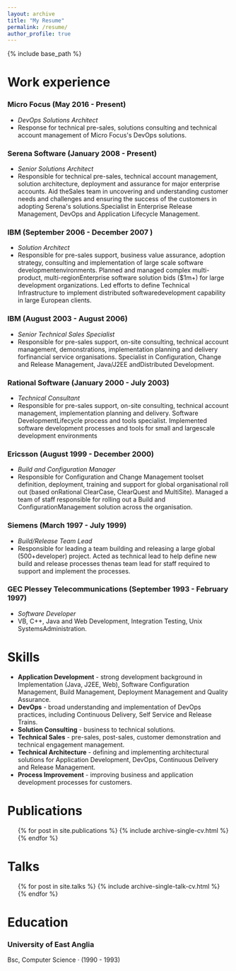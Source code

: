 ```yaml
---
layout: archive
title: "My Resume"
permalink: /resume/
author_profile: true
---
```


{% include base_path %}
<br/> 

Work experience
======

### Micro Focus (May 2016 - Present)
 - _DevOps Solutions Architect_
 - Response for technical pre-sales, solutions consulting and technical account management of Micro Focus's DevOps solutions.

### Serena Software (January 2008 - Present)
 - _Senior Solutions Architect_
 - Responsible for technical pre-sales, technical account management, solution architecture, deployment and assurance for major enterprise accounts. Aid theSales team in uncovering and understanding customer needs and challenges and ensuring the success of the customers in adopting Serena's solutions.Specialist in Enterprise Release Management, DevOps and Application Lifecycle Management.

### IBM (September 2006 - December 2007 )
 - _Solution Architect_
 - Responsible for pre-sales support, business value assurance, adoption strategy, consulting and implementation of large scale software developmentenvironments. Planned and managed complex multi-product, multi-regionEnterprise software solution bids ($1m+) for large development organizations. Led efforts to define Technical Infrastructure to implement distributed softwaredevelopment capability in large European clients.

### IBM (August 2003 - August 2006) 
 - _Senior Technical Sales Specialist_
 - Responsible for pre-sales support, on-site consulting, technical account management, demonstrations, implementation planning and delivery forfinancial service organisations. Specialist in Configuration, Change and Release Management, Java/J2EE andDistributed Development.

### Rational Software (January 2000 - July 2003)
 - _Technical Consultant_
 - Responsible for pre-sales support, on-site consulting, technical account management, implementation planning and delivery. Software DevelopmentLifecycle process and tools specialist. Implemented software development processes and tools for small and largescale development environments

### Ericsson (August 1999 - December 2000)
 - _Build and Configuration Manager_
 - Responsible for Configuration and Change Management toolset definition, deployment, training and support for global organisational roll out (based onRational ClearCase, ClearQuest and MultiSite). Managed a team of staff responsible for rolling out a Build and ConfigurationManagement solution across the organisation.

### Siemens (March 1997 - July 1999)
 - _Build/Release Team Lead_
 - Responsible for leading a team building and releasing a large global (500+developer) project. Acted as technical lead to help define new build and release processes thenas team lead for staff required to support and implement the processes.

### GEC Plessey Telecommunications (September 1993 - February 1997)
 - _Software Developer_
 - VB, C++, Java and Web Development, Integration Testing, Unix SystemsAdministration.
  
Skills
======
* **Application Development** - strong development background in Implementation (Java, J2EE, Web), Software Configuration Management, Build Management, Deployment Management and Quality Assurance.
* **DevOps** - broad understanding and implementation of DevOps practices, including Continuous Delivery, Self Service and Release Trains.
* **Solution Consulting** - business to technical solutions.
* **Technical Sales** - pre-sales, post-sales, customer demonstration and technical engagement management.
* **Technical Architecture** - defining and implementing architectural solutions for Application Development, DevOps, Continuous Delivery and Release Management.
* **Process Improvement** - improving business and application development processes for customers.

Publications
======
  <ul>{% for post in site.publications %}
    {% include archive-single-cv.html %}
  {% endfor %}</ul>
  
Talks
======
  <ul>{% for post in site.talks %}
    {% include archive-single-talk-cv.html %}
  {% endfor %}</ul>

Education
======

### University of East Anglia
Bsc, Computer Science · (1990 - 1993)

